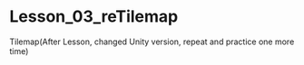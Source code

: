 # Lesson_03_reTilemap
Tilemap(After Lesson, changed Unity version, repeat and practice one more time)
